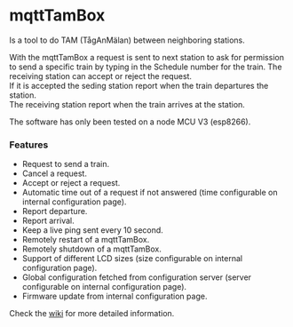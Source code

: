 # mqttTamBox
Is a tool to do TAM (TågAnMälan) between neighboring stations.


With the mqttTamBox a request is sent to next station to ask for permission to send a specific train by typing in the Schedule number for the train.
The receiving station can accept or reject the request.  
If it is accepted the seding station report when the train departures the station.  
The receiving station report when the train arrives at the station.  

The software has only been tested on a node MCU V3 (esp8266).

### Features
* Request to send a train.
* Cancel a request.
* Accept or reject a request.
* Automatic time out of a request if not answered (time configurable on internal configuration page).
* Report departure.
* Report arrival.
* Keep a live ping sent every 10 second.
* Remotely restart of a mqttTamBox.
* Remotely shutdown of a mqttTamBox.
* Support of different LCD sizes (size configurable on internal configuration page).
* Global configuration fetched from configuration server (server configurable on internal configuration page).
* Firmware update from internal configuration page.

Check the [wiki](https://github.com/etxbct/mqttTamBox/wiki) for more detailed information.
